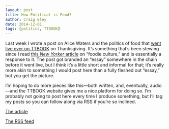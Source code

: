 ```yaml
---  
layout: post 
title: How Political is Food?
author: Craig Eley 
date: 2014-12-01
tags: [politics, TTBOOK]
---
```


Last week I wrote a post on Alice Waters and the politics of food that [went live over on TTBOOK](http://www.ttbook.org/book/how-political-food) on Thanksgiving. It’s something that’s been stewing since I read [this *New Yorker* article](http://www.newyorker.com/magazine/2014/11/03/shut-eat) on “foodie culture,” and is essentially a response to it. The post got branded an “essay” somewhere in the chain before it went live, but I think it’s a little short and informal for that; it’s really more akin to something I would post here than a fully fleshed out “essay,” but you get the picture.

I’m hoping to do more pieces like this—both written, and, eventually, audio—and the TTBOOK website gives me a nice platform for doing so. I’m probably not going to post here every time I produce something, but I’ll tag my posts so you can follow along via RSS if you’re so inclined.

[The article](http://www.ttbook.org/book/how-political-food)

[The RSS feed](http://www.ttbook.org/taxonomy/term/22956/feed)




